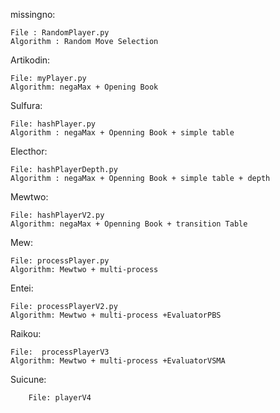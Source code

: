 missingno:
    
    File : RandomPlayer.py
    Algorithm : Random Move Selection

Artikodin:

    File: myPlayer.py
    Algorithm: negaMax + Opening Book

Sulfura:

    File: hashPlayer.py
    Algorithm : negaMax + Openning Book + simple table

Electhor:

    File: hashPlayerDepth.py
    Algorithm : negaMax + Openning Book + simple table + depth 

Mewtwo:

    File: hashPlayerV2.py
    Algorithm: negaMax + Openning Book + transition Table

Mew:
    
    File: processPlayer.py
    Algorithm: Mewtwo + multi-process

Entei:

    File: processPlayerV2.py
    Algorithm: Mewtwo + multi-process +EvaluatorPBS

Raikou:

    File:  processPlayerV3
    Algorithm: Mewtwo + multi-process +EvaluatorVSMA

Suicune:

        File: playerV4
